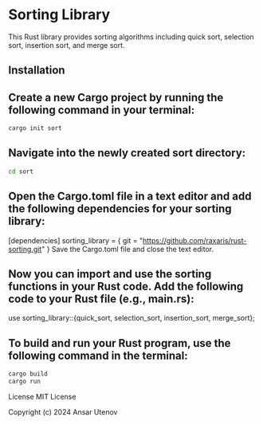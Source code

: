 # Sorting Library
This Rust library provides sorting algorithms including quick sort, selection sort, insertion sort, and merge sort.

## Installation
## Create a new Cargo project by running the following command in your terminal:
```bash
cargo init sort
```
## Navigate into the newly created sort directory:
```bash
cd sort
```
## Open the Cargo.toml file in a text editor and add the following dependencies for your sorting library:
[dependencies]
sorting_library = { git = "https://github.com/raxaris/rust-sorting.git" }
Save the Cargo.toml file and close the text editor.

## Now you can import and use the sorting functions in your Rust code. Add the following code to your Rust file (e.g., main.rs):

use sorting_library::{quick_sort, selection_sort, insertion_sort, merge_sort};

## To build and run your Rust program, use the following command in the terminal:
```rust
cargo build
cargo run
```
License
MIT License

Copyright (c) 2024 Ansar Utenov
